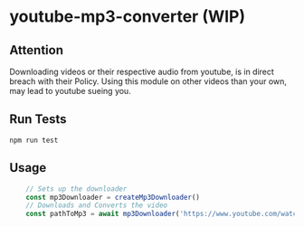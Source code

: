 # youtube-mp3-converter (WIP)


## Attention
Downloading videos or their respective audio from youtube, is in direct breach with their Policy. 
Using this module on other videos than your own, may lead to youtube sueing you. 

## Run Tests
```npm run test```


## Usage
```js
    // Sets up the downloader
    const mp3Downloader = createMp3Downloader()
    // Downloads and Converts the video
    const pathToMp3 = await mp3Downloader('https://www.youtube.com/watch?v=_cyND_1y1k0')
```
